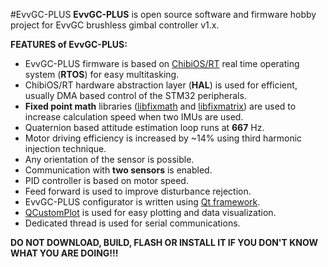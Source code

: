#EvvGC-PLUS
**EvvGC-PLUS** is open source software and firmware hobby project for EvvGC brushless gimbal controller v1.x.

**FEATURES of EvvGC-PLUS:**
* EvvGC-PLUS firmware is based on [ChibiOS/RT](http://chibios.org "ChibiOS Homepage") real time operating system (**RTOS**) for easy multitasking.
* ChibiOS/RT hardware abstraction layer (**HAL**) is used for efficient, usually DMA based control of the STM32 peripherals.
* **Fixed point math** libraries ([libfixmath](https://code.google.com/p/libfixmath/ "libfixmath Homepage") and [libfixmatrix](https://github.com/PetteriAimonen/libfixmatrix/ "libfixmatrix Homepage")) are used to increase calculation speed when two IMUs are used.
* Quaternion based attitude estimation loop runs at **667** Hz.
* Motor driving efficiency is increased by ~14% using third harmonic injection technique.
* Any orientation of the sensor is possible.
* Communication with **two sensors** is enabled.
* PID controller is based on motor speed.
* Feed forward is used to improve disturbance rejection.
* EvvGC-PLUS configurator is written using [Qt framework](http://qt-project.org "Qt Homepage").
* [QCustomPlot](http://www.qcustomplot.com "QCustomPlot Homepage") is used for easy plotting and data visualization.
* Dedicated thread is used for serial communications.

**DO NOT DOWNLOAD, BUILD, FLASH OR INSTALL IT IF YOU DON'T KNOW WHAT YOU ARE DOING!!!**
